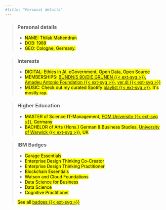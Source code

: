 ```yaml
---
#title: "Personal details"
---
```

>### Personal details
>- <mark>NAME: Thilak Mahendran</mark>
>- <mark>DOB: 1989</mark>
>- <mark>GEO: Cologne, Germany.</mark>

>### Interests
>- <mark>DIGITAL: Ethics in AI, eGovernment, Open Data, Open Source  </mark>
>- <mark>MEMBERSHIPS: [BÜNDNIS 90/DIE GRÜNEN {{< ext-svg >}}](https://en.wikipedia.org/wiki/Alliance_90/The_Greens), [Amadeu Antonio Foundation {{< ext-svg >}}](https://www.amadeu-antonio-stiftung.de/en/about-us/), [ver.di {{< ext-svg >}}](https://www.verdi.de/ueber-uns/verdi-international/++co++0da83724-a114-11e2-9997-52540059119e)  </mark>
>- <mark>MUSIC: Check out my curated Spotify [playlist {{< ext-svg >}}](https://open.spotify.com/playlist/48Sls72EpC41kdzrflUwK2?si=l94p6qvyRuyRvw82FkfI_Q). It's mostly rap.</mark>

>### Higher Education
>- <mark>MASTER of Science IT-Management, [FOM University {{< ext-svg >}}](https://en.wikipedia.org/wiki/FOM_University_of_Applied_Sciences_for_Economics_and_Management), Germany  </mark>
>- <mark>BACHELOR of Arts (Hons.) German & Business Studies, [University of Warwick {{< ext-svg >}}](https://en.wikipedia.org/wiki/University_of_Warwick), UK</mark>

>### IBM Badges
>* <mark>Garage Essentials</mark>
>* <mark>Enterprise Design Thinking Co-Creator</mark>
>* <mark>Enterprise Design Thinking Practitioner</mark>
>* <mark>Blockchain Essentials</mark>
>* <mark>Watson and Cloud Foundations</mark>
>* <mark>Data Science for Business</mark>
>* <mark>Data Science</mark>
>* <mark>Cognitive Practitioner  </mark>
>
><mark>See all [badges {{< ext-svg >}}](https://www.youracclaim.com/users/thilak.mahendran/badges?sort=-state_updated_at&page=1)</mark>